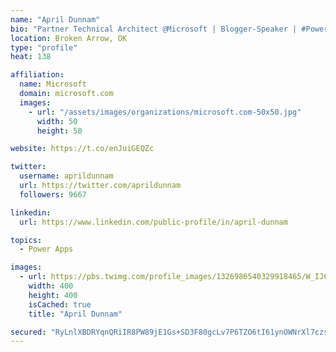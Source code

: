 ```yaml
---
name: "April Dunnam"
bio: "Partner Technical Architect @Microsoft | Blogger-Speaker | #PowerApps, #PowerAutomate, #Office365, #SharePoint | #WIT | #Karaoke Queen"
location: Broken Arrow, OK
type: "profile"
heat: 138

affiliation:
  name: Microsoft
  domain: microsoft.com
  images:
    - url: "/assets/images/organizations/microsoft.com-50x50.jpg"
      width: 50
      height: 50

website: https://t.co/enJuiGEQZc

twitter:
  username: aprildunnam
  url: https://twitter.com/aprildunnam
  followers: 9667

linkedin:
  url: https://www.linkedin.com/public-profile/in/april-dunnam

topics:
  - Power Apps

images:
  - url: https://pbs.twimg.com/profile_images/1326986540329918465/W_IJ6Ih2_400x400.jpg
    width: 400
    height: 400
    isCached: true
    title: "April Dunnam"

secured: "RyLnlXBDRYqnQRiIR8PW89jE1Gs+SD3F80gcLv7P6TZO6tI61ynOWNrXl7czsglPT0jcAEYw0yMvEc8MS712vnWowRE6PbdVWrAQi3pajupWaxYKgGIpCW9ZdD5O13vix08GOX9caBXS6JCTHj6GWXEUDsVhDZwEF/D9xgtuC+2bDMinGg4q4IVtvKMZGBF/+wS9/AJK0576BcQQM91YOpJeDgqxJZ3PcxkglcD4SFa++SFZzaKThG0vWNzI44ByWeMjIh6L03U7nKfsU2HNL5jTgMCOQeLpEA3kEpfCj7Cal2GsATiXvpTaJdcFT4ecHEwV4D6/2abIOyFRR+IbjbaFamRjH7sX5VO8HVeXSZowlEbzGIPf6woSUNHe89DutgGaG4WLY/w0MzTVyb9JKFbGUprqy/9lbmGdxlC0J2I=;G8Ae/ngnUQeoHWFNSdK3/Q=="
---
```


